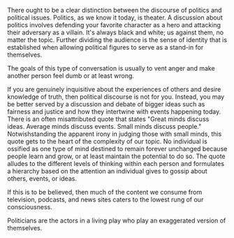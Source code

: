 There ought to be a clear distinction between the discourse of politics and political issues.  Politics, as we know it today, is theater.  A discussion about politics involves defending your favorite character as a hero and attacking their adversary as a villain.  It's always black and white; us against them, no matter the topic.  Further dividing the audience is the sense of identity that is established when allowing political figures to serve as a stand-in for themselves.  

The goals of this type of conversation is usually to vent anger and make another person feel dumb or at least wrong.  

If you are genuinely inquisitive about the experiences of others and desire knowledge of truth, then political discourse is not for you.  Instead, you may be better served by a discussion and debate of bigger ideas such as fairness and justice and how they intertwine with events happening today.  There is an often misattributed quote that states "Great minds discuss ideas. Average minds discuss events. Small minds discuss people."  Notwishstanding the apparent irony in judging those with small minds, this quote gets to the heart of the complexity of our topic.  No individual is ossified as one type of mind destined to remain forever unchanged because people learn and grow, or at least maintain the potential to do so.  The quote alludes to the different levels of thinking within each person and formulates a hierarchy based on the attention an individual gives to gossip about others, events, or ideas. 

If this is to be believed, then much of the content we consume from television, podcasts, and news sites caters to the lowest rung of our consciousness. 

Politicians are the actors in a living play who play an exaggerated version of themselves.  
